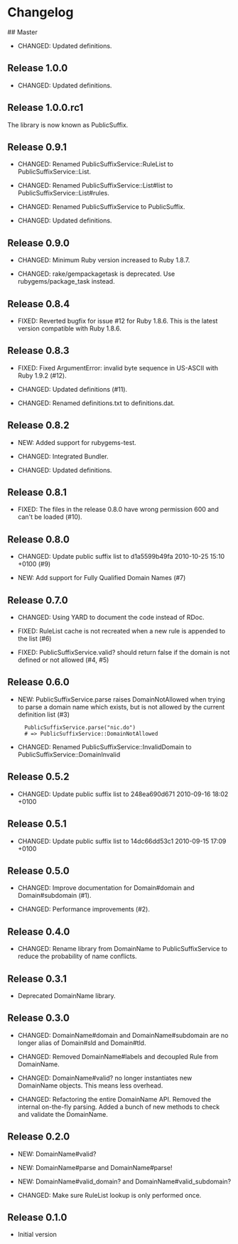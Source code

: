 # Changelog


## Master

* CHANGED: Updated definitions.



## Release 1.0.0

* CHANGED: Updated definitions.


## Release 1.0.0.rc1

The library is now known as PublicSuffix.


## Release 0.9.1

* CHANGED: Renamed PublicSuffixService::RuleList to PublicSuffixService::List.

* CHANGED: Renamed PublicSuffixService::List#list to PublicSuffixService::List#rules.

* CHANGED: Renamed PublicSuffixService to PublicSuffix.

* CHANGED: Updated definitions.


## Release 0.9.0

* CHANGED: Minimum Ruby version increased to Ruby 1.8.7.

* CHANGED: rake/gempackagetask is deprecated.  Use rubygems/package_task instead.


## Release 0.8.4

* FIXED: Reverted bugfix for issue #12 for Ruby 1.8.6.
  This is the latest version compatible with Ruby 1.8.6.


## Release 0.8.3

* FIXED: Fixed ArgumentError: invalid byte sequence in US-ASCII with Ruby 1.9.2 (#12).

* CHANGED: Updated definitions (#11).

* CHANGED: Renamed definitions.txt to definitions.dat.


## Release 0.8.2

* NEW: Added support for rubygems-test.

* CHANGED: Integrated Bundler.

* CHANGED: Updated definitions.


## Release 0.8.1

* FIXED: The files in the release 0.8.0 have wrong permission 600 and can't be loaded (#10).


## Release 0.8.0

* CHANGED: Update public suffix list to d1a5599b49fa 2010-10-25 15:10 +0100 (#9)

* NEW: Add support for Fully Qualified Domain Names (#7)


## Release 0.7.0

* CHANGED: Using YARD to document the code instead of RDoc.

* FIXED: RuleList cache is not recreated when a new rule is appended to the list (#6)

* FIXED: PublicSuffixService.valid? should return false if the domain is not defined or not allowed (#4, #5)


## Release 0.6.0

* NEW:  PublicSuffixService.parse raises DomainNotAllowed when trying to parse a domain name
  which exists, but is not allowed by the current definition list (#3)

        PublicSuffixService.parse("nic.do")
        # => PublicSuffixService::DomainNotAllowed

* CHANGED: Renamed PublicSuffixService::InvalidDomain to PublicSuffixService::DomainInvalid


## Release 0.5.2

* CHANGED: Update public suffix list to 248ea690d671 2010-09-16 18:02 +0100


## Release 0.5.1

* CHANGED: Update public suffix list to 14dc66dd53c1 2010-09-15 17:09 +0100


## Release 0.5.0

* CHANGED: Improve documentation for Domain#domain and Domain#subdomain (#1).

* CHANGED: Performance improvements (#2).


## Release 0.4.0

* CHANGED: Rename library from DomainName to PublicSuffixService to reduce the probability of name conflicts.


## Release 0.3.1

* Deprecated DomainName library.


## Release 0.3.0

* CHANGED: DomainName#domain and DomainName#subdomain are no longer alias of Domain#sld and Domain#tld.

* CHANGED: Removed DomainName#labels and decoupled Rule from DomainName.

* CHANGED: DomainName#valid? no longer instantiates new DomainName objects. This means less overhead.

* CHANGED: Refactoring the entire DomainName API. Removed the internal on-the-fly parsing. Added a bunch of new methods to check and validate the DomainName.


## Release 0.2.0

* NEW: DomainName#valid?

* NEW: DomainName#parse and DomainName#parse!

* NEW: DomainName#valid_domain? and DomainName#valid_subdomain?

* CHANGED: Make sure RuleList lookup is only performed once.


## Release 0.1.0

* Initial version
